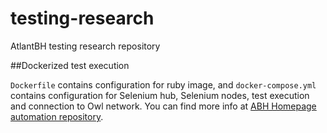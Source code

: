 # testing-research
AtlantBH testing research repository

##Dockerized test execution

`Dockerfile` contains configuration for ruby image, and `docker-compose.yml` contains configuration for Selenium hub, Selenium nodes, test execution and connection to Owl network. You can find more info at [ABH Homepage automation repository](https://github.com/ATLANTBH/abhhomepage-automation).
